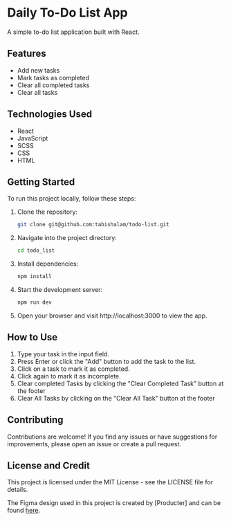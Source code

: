 # Daily To-Do List App

A simple to-do list application built with React.

## Features

- Add new tasks
- Mark tasks as completed 
- Clear all completed tasks
- Clear all tasks

## Technologies Used

- React
- JavaScript
- SCSS
- CSS
- HTML

## Getting Started

To run this project locally, follow these steps:

1. Clone the repository:

    ```bash
    git clone git@github.com:tabishalam/todo-list.git
    ```

2. Navigate into the project directory:
    ```bash   
    cd todo_list
    ```

3. Install dependencies:
    ```bash   
    npm install
    ```

4. Start the development server:
    ```bash   
    npm run dev
    ```

5. Open your browser and visit http://localhost:3000 to view the app.


## How to Use

1. Type your task in the input field.
2. Press Enter or click the "Add" button to add the task to the list.
3. Click on a task to mark it as completed.
4. Click again to mark it as incomplete.
5. Clear completed Tasks by clicking the "Clear Completed Task" button at the footer
6. Clear All Tasks by clicking on the "Clear All Task" button at the footer

## Contributing

Contributions are welcome! If you find any issues or have suggestions for improvements, please open an issue or create a pull request.

## License and Credit

This project is licensed under the MIT License - see the LICENSE file for details.

The Figma design used in this project is created by [Producter] and can be found [here](https://www.figma.com/file/iLGCvwGouZr0xTJ4TMBvrW/Daily-To-Do-List-(Community)?type=design&node-id=0-1&mode=design).
